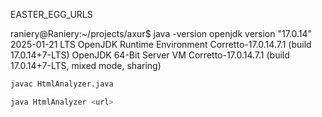 EASTER_EGG_URLS

raniery@Raniery:~/projects/axur$ java -version
openjdk version "17.0.14" 2025-01-21 LTS
OpenJDK Runtime Environment Corretto-17.0.14.7.1 (build 17.0.14+7-LTS)
OpenJDK 64-Bit Server VM Corretto-17.0.14.7.1 (build 17.0.14+7-LTS, mixed mode, sharing)

```bash
javac HtmlAnalyzer.java
```

```bash
java HtmlAnalyzer <url>
```
